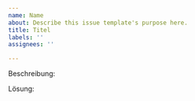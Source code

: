 ```yaml
---
name: Name
about: Describe this issue template's purpose here.
title: Titel
labels: ''
assignees: ''

---
```


Beschreibung:



Lösung:

